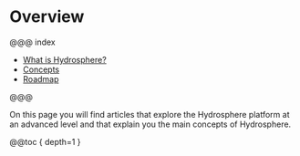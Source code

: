 
# Overview 

@@@ index

* [What is Hydrosphere?](what-hydrosphere.md)
* [Concepts](concepts.md)
* [Roadmap](roadmap.md)

@@@

On this page you will find articles that explore the Hydrosphere platform at an advanced level and that explain you the main concepts of Hydrosphere. 

@@toc { depth=1 }